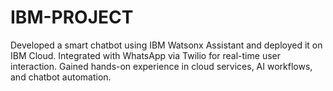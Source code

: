 # IBM-PROJECT
 Developed a smart chatbot using IBM Watsonx Assistant and deployed it on IBM Cloud. Integrated with WhatsApp via Twilio for real-time user interaction. Gained hands-on experience in cloud services, AI workflows, and chatbot automation.
<embed src="C:\Users\gobik\Downloads\IBM PROJECT REPORT.pdf" type="application/pdf" width="100%" height="600px" />
